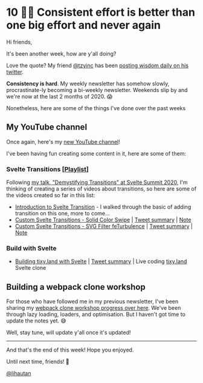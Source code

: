 # 10 🏋️‍♂️ Consistent effort is better than one big effort and never again

Hi friends,

It's been another week, how are y'all doing?

Love the quote? My friend [@tzyinc](https://twitter.com/tzyinc) has been [posting wisdom daily on his twitter](https://twitter.com/tzyinc/status/1325317377869799425).

**Consistency is hard**. My weekly newsletter has somehow slowly, procrastinate-ly becoming a bi-weekly newsletter. Weekends slip by and we're now at the last 2 months of 2020. 😱 

Nonetheless, here are some of the things I've done over the past weeks

## My YouTube channel

Once again, here's my [new YouTube channel](https://www.youtube.com/channel/UCbmC3HP3FaAFdcZkui8YoMQ)!

I've been having fun creating some content in it, here are some of them:

### Svelte Transitions [[Playlist](https://www.youtube.com/playlist?list=PLoKaNN3BjQX20O5A1V5SUJ5kZWkfJX71U)]

Following [my talk, "Demystifying Transitions" at Svelte Summit 2020](https://sveltesummit.com/talks/demystifying-svelte-transitions), I'm thinking of creating a series of videos about transitions, so here are some of the videos created so far in this list:

- [Introduction to Svelte Transition](https://www.youtube.com/watch?v=VDYn_4pTawk) - I walked through the basic of adding transition on this one, more to come...
- [Custom Svelte Transitions - Solid Color Swipe](https://www.youtube.com/watch?v=u13B_D00XMY) | [Tweet summary](https://twitter.com/lihautan/status/1322826271965863942) | [Note](https://lihautan.com/notes/solid-color-swipe-svelte-transition/)
- [Custom Svelte Transitions - SVG Filter feTurbulence](https://www.youtube.com/watch?v=X6JQzEnw994) | [Tweet summary](https://twitter.com/lihautan/status/1324542834913865728) | [Note](https://lihautan.com/notes/svg-filter-svelte-transition/)

### Build with Svelte
- [Building tixy.land with Svelte](https://www.youtube.com/watch?v=us3_VXjtvu8) | [Tweet summary](https://twitter.com/lihautan/status/1325465299588583424) | Live coding [tixy.land](https://tixy.land/) Svelte clone

## Building a webpack clone workshop

For those who have followed me in my previous newsletter, I've been sharing my [webpack clone workshop progress over here](https://lihautan.com/building-a-simplified-webpack-clone/). We've been through lazy loading, loaders, and optimisation. But I haven't got time to update the notes yet. 😅

Well, stay tune, will update y'all once it's updated!

---

And that's the end of this week! Hope you enjoyed.

Until next time, friends! 👋

[@lihautan](https://twitter.com/lihautan)
